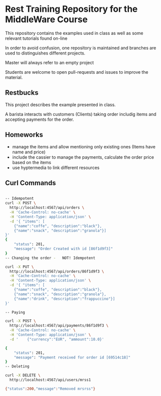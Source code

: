 # Rest Training Repository for the MiddleWare Course

This repository contains the examples used in class
as well as some relevant tutorials found on-line

In order to avoid confusion, one repository is maintained and 
branches are used to distinguishes different projects.

Master will always refer to an empty project

Students are welcome to open pull-requests and issues
to improve the material.


## Restbucks



This project describes the example presented in class.

A barista interacts with customers (Clients) taking order includig items and accepting payments for the order.


## Homeworks

- manage the items and allow mentioning only existing ones (Items have name and price)
- include the cassier to manage the payments, calculate the order price based on the items
- use hyptermedia to link different resources

## Curl Commands
```bash

-- Idempotent 
curl -X POST \
  http://localhost:4567/api/orders \
  -H 'Cache-Control: no-cache' \
  -H 'Content-Type: application/json' \
  -d '{ "items": [ 
    {"name":"coffe", "description":"black"},
    {"name":"snack", "description":"granola"}]
}'
{
    "status": 201,
    "message": "Order Created with id [86f1d9f3]"
}
-- Changing the order -   NOT! Idempotent 

curl -X PUT \
  http://localhost:4567/api/orders/86f1d9f3 \
  -H 'Cache-Control: no-cache' \
  -H 'Content-Type: application/json' \
  -d '{ "items": [ 
    {"name":"coffe", "description":"black"},
    {"name":"snack", "description":"granola"},
    {"name":"drink", "description":"frappuccino"}]
}'

-- Paying

curl -X POST \
  http://localhost:4567/api/payments/86f1d9f3 \
  -H 'Cache-Control: no-cache' \
  -H 'Content-Type: application/json' \
  -d '    {"currency":"EUR", "ammount":10.0}'

{
    "status": 201,
    "message": "Payment received for order id [69514c18]"
}
-- Deleting

curl -X DELETE \
  http://localhost:4567/api/users/mrss1

{"status":200,"message":"Removed mrsrss"}
